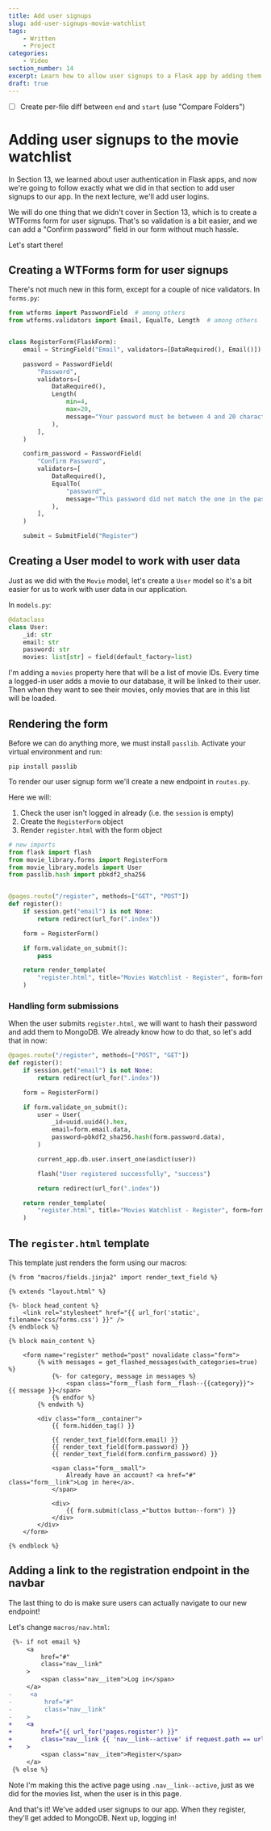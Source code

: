 ```yaml
---
title: Add user signups
slug: add-user-signups-movie-watchlist
tags:
    - Written
    - Project
categories:
    - Video
section_number: 14
excerpt: Learn how to allow user signups to a Flask app by adding them to the movie watchlist project.
draft: true
---
```


- [ ] Create per-file diff between `end` and `start` (use "Compare Folders")


# Adding user signups to the movie watchlist

In Section 13, we learned about user authentication in Flask apps, and now we're going to follow exactly what we did in that section to add user signups to our app. In the next lecture, we'll add user logins.

We will do one thing that we didn't cover in Section 13, which is to create a WTForms form for user signups. That's so validation is a bit easier, and we can add a "Confirm password" field in our form without much hassle.

Let's start there!

## Creating a WTForms form for user signups

There's not much new in this form, except for a couple of nice validators. In `forms.py`:

```py
from wtforms import PasswordField  # among others
from wtforms.validators import Email, EqualTo, Length  # among others


class RegisterForm(FlaskForm):
    email = StringField("Email", validators=[DataRequired(), Email()])

    password = PasswordField(
        "Password",
        validators=[
            DataRequired(),
            Length(
                min=4,
                max=20,
                message="Your password must be between 4 and 20 characters long.",
            ),
        ],
    )

    confirm_password = PasswordField(
        "Confirm Password",
        validators=[
            DataRequired(),
            EqualTo(
                "password",
                message="This password did not match the one in the password field.",
            ),
        ],
    )

    submit = SubmitField("Register")
```

## Creating a User model to work with user data

Just as we did with the `Movie` model, let's create a `User` model so it's a bit easier for us to work with user data in our application.

In `models.py`:

```py
@dataclass
class User:
    _id: str
    email: str
    password: str
    movies: list[str] = field(default_factory=list)
```

I'm adding a `movies` property here that will be a list of movie IDs. Every time a logged-in user adds a movie to our database, it will be linked to their user. Then when they want to see their movies, only movies that are in this list will be loaded.

## Rendering the form

Before we can do anything more, we must install `passlib`. Activate your virtual environment and run:

```
pip install passlib
```

To render our user signup form we'll create a new endpoint in `routes.py`.

Here we will:

1. Check the user isn't logged in already (i.e. the `session` is empty)
2. Create the `RegisterForm` object
3. Render `register.html` with the form object

```py
# new imports
from flask import flash
from movie_library.forms import RegisterForm
from movie_library.models import User
from passlib.hash import pbkdf2_sha256


@pages.route("/register", methods=["GET", "POST"])
def register():
    if session.get("email") is not None:
        return redirect(url_for(".index"))

    form = RegisterForm()

    if form.validate_on_submit():
        pass

    return render_template(
        "register.html", title="Movies Watchlist - Register", form=form
    )
```

### Handling form submissions

When the user submits `register.html`, we will want to hash their password and add them to MongoDB. We already know how to do that, so let's add that in now:

```py
@pages.route("/register", methods=["POST", "GET"])
def register():
    if session.get("email") is not None:
        return redirect(url_for(".index"))

    form = RegisterForm()

    if form.validate_on_submit():
        user = User(
            _id=uuid.uuid4().hex,
            email=form.email.data,
            password=pbkdf2_sha256.hash(form.password.data),
        )

        current_app.db.user.insert_one(asdict(user))

        flash("User registered successfully", "success")

        return redirect(url_for(".index"))

    return render_template(
        "register.html", title="Movies Watchlist - Register", form=form
    )
```

## The `register.html` template

This template just renders the form using our macros:

```jinja2
{% from "macros/fields.jinja2" import render_text_field %}

{% extends "layout.html" %} 

{%- block head_content %}
    <link rel="stylesheet" href="{{ url_for('static', filename='css/forms.css') }}" />
{% endblock %} 

{% block main_content %}

    <form name="register" method="post" novalidate class="form">
        {% with messages = get_flashed_messages(with_categories=true) %}
            {%- for category, message in messages %}
                <span class="form__flash form__flash--{{category}}"> {{ message }}</span>
            {% endfor %}
        {% endwith %}
        
        <div class="form__container">
            {{ form.hidden_tag() }}

            {{ render_text_field(form.email) }}
            {{ render_text_field(form.password) }}
            {{ render_text_field(form.confirm_password) }}
    
            <span class="form__small">
                Already have an account? <a href="#" class="form__link">Log in here</a>.
            </span>
    
            <div>
                {{ form.submit(class_="button button--form") }}
            </div>
        </div>
    </form>

{% endblock %}
```

## Adding a link to the registration endpoint in the navbar

The last thing to do is make sure users can actually navigate to our new endpoint!

Let's change `macros/nav.html`:

```diff
 {%- if not email %}
     <a
         href="#"
         class="nav__link"
     >
         <span class="nav__item">Log in</span>
     </a>
-     <a
-         href="#"
-         class="nav__link"
-    >
+    <a
+        href="{{ url_for('pages.register') }}"
+        class="nav__link {{ 'nav__link--active' if request.path == url_for('pages.register') }}"
+    >
         <span class="nav__item">Register</span>
     </a>
 {% else %}
```

Note I'm making this the active page using `.nav__link--active`, just as we did for the movies list, when the user is in this page.

And that's it! We've added user signups to our app. When they register, they'll get added to MongoDB. Next up, logging in!